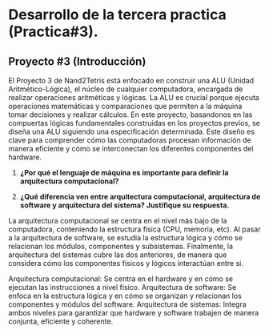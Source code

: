 # Desarrollo de la tercera practica (Practica#3).

## Proyecto #3 (Introducción)

El Proyecto 3 de Nand2Tetris está enfocado en construir una ALU (Unidad Aritmético-Lógica), el núcleo de cualquier computadora, encargada de realizar operaciones aritméticas y lógicas. La ALU 
es crucial porque ejecuta operaciones matemáticas y comparaciones que permiten a la máquina tomar decisiones y realizar cálculos.
En este proyecto, basandonos en las compuertas lógicas fundamentales construidas en los proyectos previos, se diseña una ALU siguiendo una especificación determinada. Este diseño es clave para 
comprender cómo las computadoras procesan información de manera eficiente y cómo se interconectan los diferentes componentes del hardware.


1. **¿Por qué el lenguaje de máquina es importante para definir la arquitectura computacional?**

2. **¿Qué diferencia ven entre arquitectura computacional, arquitectura de software y arquitectura del sistema? Justifique su respuesta.**

La arquitectura computacional se centra en el nivel más bajo de la computadora, conteniendo la estructura física (CPU, memoria, etc). Al pasar a la arquitectura de software, se estudia la 
estructura lógica y cómo se relacionan los módulos, componentes y subsistemas. Finalmente, la arquitectura del sistemas cubre las dos anteriores, de manera que considera cómo los componentes 
físicos y lógicos interactúan entre sí.

Arquitectura computacional: Se centra en el hardware y en cómo se ejecutan las instrucciones a nivel físico.
Arquitectura de software: Se enfoca en la estructura lógica y en cómo se organizan y relacionan los componentes y módulos del software.
Arquitectura de sistemas: Integra ambos niveles para garantizar que hardware y software trabajen de manera conjunta, eficiente y coherente.


